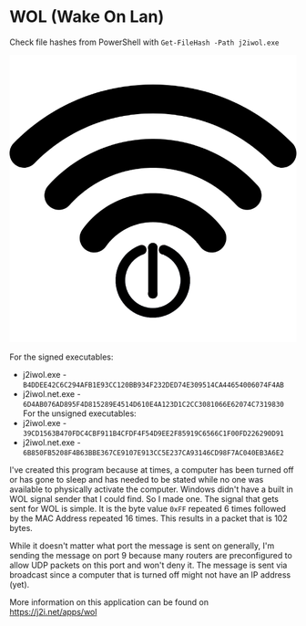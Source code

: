 # WOL (Wake On Lan)


Check file hashes from PowerShell with `Get-FileHash -Path j2iwol.exe`

![Wake On Lan Logo][1]

For the signed executables:
* j2iwol.exe - `B4DDEE42C6C294AFB1E93CC120BB934F232DED74E309514CA44654006074F4AB`
* j2iwol.net.exe - `6D4AB076AD895F4D815289E4514D610E4A123D1C2CC3081066E62074C7319830`
For the unsigned executables:
* j2iwol.exe - `39CD1563B470FDC4CBF911B4CFDF4F54D9EE2F85919C6566C1F00FD226290D91`
* j2iwol.net.exe - `6B850FB5208F4B63BBE367CE9107E913CC5E237CA93146CD98F7AC040EB3A6E2`


I've created this program because at times, a computer has been turned off or has gone to sleep 
and has needed to be stated while no one was available to physically activate the computer. Windows
didn't have a built in WOL signal sender that I could find. So I made one. The signal that gets
sent for WOL is simple.  It is the byte value `0xFF` repeated 6 times followed by the MAC Address
repeated 16 times. This results in a packet that is 102 bytes. 

While it doesn't matter what port the message is sent on generally, I'm sending the message on 
port 9 because many routers are preconfigured to allow UDP packets on this port and won't deny
it. The message is sent via broadcast since a computer that is turned off might not have an IP 
address (yet).

More information on this application can be found on https://j2i.net/apps/wol


[1]:assets\wol.png
